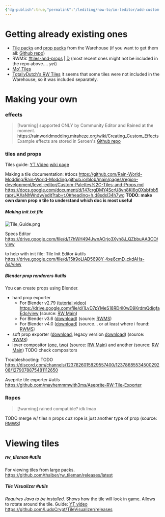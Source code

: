 ```yaml
---
{"dg-publish":true,"permalink":"/lediting/how-to/in-leditor/add-custom-props-and-tiles-and-effects/"}
---
```


# Getting already existing ones
- [Tile packs](https://seroen.github.io/Seroens-Repo/tiles.html) and [prop packs](https://seroen.github.io/Seroens-Repo/props.html) from the Warehouse (if you want to get them all: [Github repo](https://github.com/Seroen/Seroens-Repo-Files))
- RWMS: [\#tiles-and-props](https://discord.com/channels/1237826015829557400/1240708497469866134) | [D](discord://discord.com/channels/1237826015829557400/1240708497469866134) (most recent ones might not be included in the repo above.... *yet*)
- [Mo' Tiles](https://github.com/rwslugcat/mo-tiles-rw/releases/tag/release)
- [TotallyDutch's RW Tiles](https://github.com/totallydutch/Totallydutch-s-RW-tiles)
It seems that some tiles were not included in the Warehouse, so it was included separately.




# Making your own

### effects
>[!warning] supported ONLY by Community Editor and Rained at the moment.
https://rainworldmodding.miraheze.org/wiki/Creating_Custom_Effects
Example effects are stored in Seroen's [Github repo](https://github.com/Seroen/Seroens-Repo-Files/tree/main/Effects/Example%20Effects) 
### tiles and props
Tiles guide: [YT Video](https://www.youtube.com/watch?v=maOTf24PEKs&list=PLOpeR3bQUKEJIGBJ3TATHBLmNvZwyYioT&index=9)
[wiki page](https://rainworldmodding.miraheze.org/wiki/Creating_Custom_Tiles_and_Props)

Making a tile documentation: #docs
https://github.com/Rain-World-Modding/Rain-World-Modding.github.io/blob/main/pages/region-development/level-editor/Custom-Palettes%2C-Tiles-and-Props.md
https://docs.google.com/document/d/147crgDMY4ScrU8vn8Kl6gOXsbfbb5raprUAXaNhWndw/edit?tab=t.0#heading=h.d8sdxl34h7wg
**TODO: make own damn prop n tile to understand which doc is most useful**

##### Making init.txt file
![Tile_Guide.png](/img/user/pics/Tile_Guide.png)

Specs Editor
https://drive.google.com/file/d/17hWH494JwnAOrjo3Xyh8J_QZbbuAA3CO/view

to help with init file: 
Tile Init Editor #utils
https://drive.google.com/file/d/15it9oLIAD5698Y-4xe6cmD_ckdAHs-As/view 

##### Blender prop renderers #utils
You can create props using Blender. 
- hard prop exporter
	- For Blender v2.79 ([tutorial video](https://youtu.be/8Nm1jWggH2I)) 
	https://drive.google.com/file/d/1LvD7pYMeS18RD4l0wD9KrdmQdigfaEdo/view 
	(source: [RW Main](https://discord.com/channels/291184728944410624/305139167300550666/420327770187366400))
	- For Blender v3.6 ([download](https://nqywadcmwusjqlrg.public.blob.vercel-storage.com/notes/files/lediting/blender/rainworldProp35_LeeMoriya-9fLHrvIhXe5nMQ5qb3giZSsEsD1xZJ.blend))
	(source: [RWMS](https://discord.com/channels/1237826015829557400/1238172653819527168/1245868873140539402))
	- For Blender v4.0 ([download](https://nqywadcmwusjqlrg.public.blob.vercel-storage.com/notes/files/lediting/blender/rainworldProp40-a3M97rg2XAjOsxW9Te8Ut3Agsa9nae.blend))
	(source... or at least where i found: [RWMS](https://discord.com/channels/1237826015829557400/1237868553450029208/1273024775291277313))
- soft prop exporter ([download](https://nqywadcmwusjqlrg.public.blob.vercel-storage.com/notes/files/lediting/blender/SoftPropRenderer2-TmpJnWr9hjv26yJlgtGz1g2CzQoeD9.blend), legacy version [download](https://nqywadcmwusjqlrg.public.blob.vercel-storage.com/notes/files/lediting/blender/SoftPropRenderer2Legacy-69bFC7yxPu9EfycaQb6APufQbo4Tfq.blend))
(source: [RWMS](https://discord.com/channels/1237826015829557400/1238172653819527168/1245873535822598165))
- lever compositor ([one](https://nqywadcmwusjqlrg.public.blob.vercel-storage.com/notes/files/lediting/blender/Rain_World_Level_Compositor-VHiHHdVwTF19r0hE472p6TKkCGzH0K.blend), [two](https://nqywadcmwusjqlrg.public.blob.vercel-storage.com/notes/files/lediting/blender/Basic%20level%20compositor-NeBhPcLl9ohQP0OHOT7Zk3nzKAMVjF.blend))
(source: [RW Main](https://discord.com/channels/291184728944410624/804088181904375819/1084222820818628618)) and another (source: [RW Main](https://discord.com/channels/291184728944410624/431534164932689921/1292092416244842627))
TODO check compositors

Troubleshooting:
TODO
https://discord.com/channels/1237826015829557400/1237868553450029208/1279078875481112650



Aseprite tile exporter #utils
https://github.com/mayhemmmwith3ms/Aseprite-RW-Tile-Exporter
### Ropes
> [!warning] rained compatible? idk lmao

TODO merge w/ tiles n props cuz rope is just another type of prop
(source: [RMWS](https://discord.com/channels/1237826015829557400/1237868553450029208/1283877744857583737))
# Viewing tiles
##### rw_tileman #utils
For viewing tiles from large packs.
https://github.com/thalber/rw_tileman/releases/latest

##### Tile Visualizer #utils
*Requires Java to be installed.*
Shows how the tile will look in game. Allows to rotate around the tile.
Guide: [YT video](https://youtu.be/MoX6hXQZVMw)
https://github.com/LudoCrypt/TileVisualizer/releases